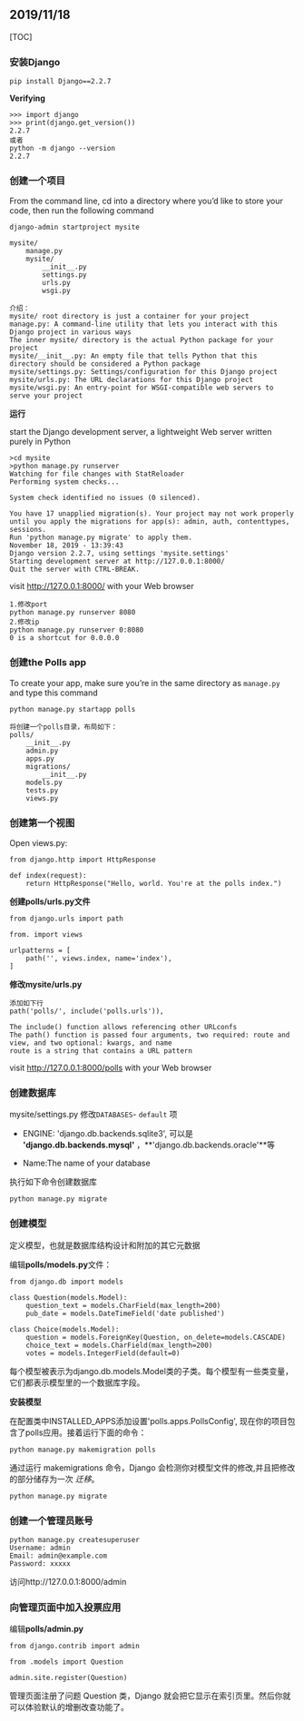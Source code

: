 ## 2019/11/18

[TOC]

### 安装Django

```
pip install Django==2.2.7
```

**Verifying**

```
>>> import django
>>> print(django.get_version())
2.2.7
或者
python -m django --version
2.2.7
```

### 创建一个项目

From the command line, cd into a directory where you’d like to store your code, then run the following command

```
django-admin startproject mysite
```

```
mysite/
    manage.py
    mysite/
        __init__.py
        settings.py
        urls.py
        wsgi.py

介绍：
mysite/ root directory is just a container for your project
manage.py: A command-line utility that lets you interact with this Django project in various ways
The inner mysite/ directory is the actual Python package for your project
mysite/__init__.py: An empty file that tells Python that this directory should be considered a Python package
mysite/settings.py: Settings/configuration for this Django project
mysite/urls.py: The URL declarations for this Django project
mysite/wsgi.py: An entry-point for WSGI-compatible web servers to serve your project
```

**运行**

start the Django development server, a lightweight Web server written purely in Python

```
>cd mysite
>python manage.py runserver
Watching for file changes with StatReloader
Performing system checks...

System check identified no issues (0 silenced).

You have 17 unapplied migration(s). Your project may not work properly until you apply the migrations for app(s): admin, auth, contenttypes, sessions.
Run 'python manage.py migrate' to apply them.
November 18, 2019 - 13:39:43
Django version 2.2.7, using settings 'mysite.settings'
Starting development server at http://127.0.0.1:8000/
Quit the server with CTRL-BREAK.
```

visit http://127.0.0.1:8000/ with your Web browser

```
1.修改port
python manage.py runserver 8080
2.修改ip
python manage.py runserver 0:8080
0 is a shortcut for 0.0.0.0
```

### 创建the Polls app

To create your app, make sure you’re in the same directory as `manage.py` and type this command

```
python manage.py startapp polls
```

```
将创建一个polls目录，布局如下：
polls/
    __init__.py
    admin.py
    apps.py
    migrations/
        __init__.py
    models.py
    tests.py
    views.py
```

### 创建第一个视图

Open views.py:

```
from django.http import HttpResponse

def index(request):
    return HttpResponse("Hello, world. You're at the polls index.")

```

**创建polls/urls.py文件**

```
from django.urls import path

from. import views

urlpatterns = [
    path('', views.index, name='index'),
]
```

**修改mysite/urls.py**

```
添加如下行
path('polls/', include('polls.urls')),

The include() function allows referencing other URLconfs
The path() function is passed four arguments, two required: route and view, and two optional: kwargs, and name
route is a string that contains a URL pattern
```

visit http://127.0.0.1:8000/polls with your Web browser

### 创建数据库

mysite/settings.py 修改`DATABASES`- `default` 项

* ENGINE: 'django.db.backends.sqlite3',  可以是 **'django.db.backends.mysql'** ，**'django.db.backends.oracle'**等

* Name:The name of your database

执行如下命令创建数据库

```
python manage.py migrate
```

### 创建模型

定义模型，也就是数据库结构设计和附加的其它元数据

编辑**polls/models.py**文件：

```
from django.db import models

class Question(models.Model):
    question_text = models.CharField(max_length=200)
    pub_date = models.DateTimeField('date published')

class Choice(models.Model):
    question = models.ForeignKey(Question, on_delete=models.CASCADE)
    choice_text = models.CharField(max_length=200)
    votes = models.IntegerField(default=0)
```

每个模型被表示为django.db.models.Model类的子类。每个模型有一些类变量，它们都表示模型里的一个数据库字段。

**安装模型**

在配置类中INSTALLED_APPS添加设置'polls.apps.PollsConfig', 现在你的项目包含了polls应用。接着运行下面的命令：

```
python manage.py makemigration polls
```

通过运行 makemigrations 命令，Django 会检测你对模型文件的修改,并且把修改的部分储存为一次 *迁移*。

```
python manage.py migrate
```

### 创建一个管理员账号

```
python manage.py createsuperuser
Username: admin
Email: admin@example.com
Password: xxxxx
```

访问http://127.0.0.1:8000/admin

### 向管理页面中加入投票应用

编辑**polls/admin.py**

```
from django.contrib import admin

from .models import Question

admin.site.register(Question)
```

管理页面注册了问题 Question 类，Django 就会把它显示在索引页里。然后你就可以体验默认的增删改查功能了。